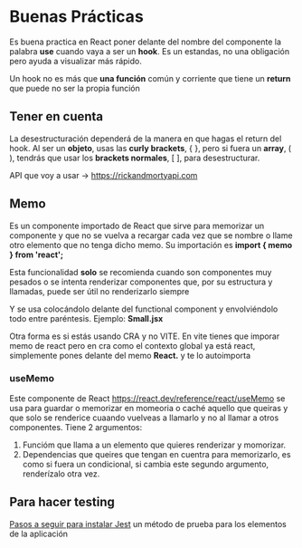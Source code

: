 # Buenas Prácticas

Es buena practica en React poner delante del nombre del componente la palabra **use** cuando vaya a ser un **hook**. Es un estandas, no una obligación pero ayuda a visualizar más rápido.

Un hook no es más que **una función** común y corriente que tiene un **return** que puede no ser la propia función

## Tener en cuenta

La desestructuración dependerá de la manera en que hagas el return del hook. Al ser un **objeto**, usas las **curly brackets**, { }, pero si fuera un **array**, ( ), tendrás que usar los **brackets normales**, [ ], para desestructurar.

API que voy a usar -> <https://rickandmortyapi.com>

## Memo

Es un componente importado de React que sirve para memorizar un componente y que no se vuelva a recargar cada vez que se nombre o llame otro elemento que no tenga dicho memo.
Su importación es **import { memo } from 'react';**

Esta funcionalidad **solo** se recomienda cuando son componentes muy pesados o se intenta renderizar componentes que, por su estructura y llamadas, puede ser útil no renderizarlo siempre

Y se usa colocándolo delante del functional component y envolviéndolo todo entre paréntesis. Ejemplo: **Small.jsx**

Otra forma es si estás usando CRA y no VITE. En vite tienes que imporar memo de react pero en cra como el contexto global ya está react, simplemente pones delante del memo **React.** y te lo autoimporta

### useMemo

Este componente de React <https://react.dev/reference/react/useMemo> se usa para guardar o memorizar en momeoria o caché aquello que queiras y que solo se renderice cuaando vuelveas a llamarlo y no al llamar a otros componentes.
Tiene 2 argumentos:

  1. Funcióm que llama a un elemento que quieres renderizar y momorizar.
  2. Dependencias que queires que tengan en cuentra para memorizarlo, es como si fuera un condicional, si cambia este segundo argumento, renderízalo otra vez.

## Para hacer testing

[Pasos a seguir para instalar Jest](https://cursos.devtalles.com/courses/take/react-cero-experto/lessons/36156011-inicio-de-proyecto-pruebas-sobre-hooks) un método de prueba para los elementos de la aplicación
